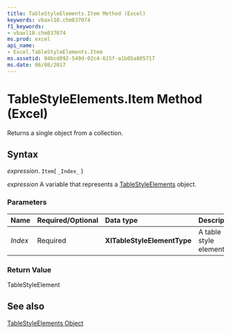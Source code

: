 ```yaml
---
title: TableStyleElements.Item Method (Excel)
keywords: vbaxl10.chm837074
f1_keywords:
- vbaxl10.chm837074
ms.prod: excel
api_name:
- Excel.TableStyleElements.Item
ms.assetid: 04bcd092-549d-02c4-615f-a1b05a805717
ms.date: 06/08/2017
---
```



# TableStyleElements.Item Method (Excel)

Returns a single object from a collection.


## Syntax

 _expression_. `Item`( `_Index_` )

 _expression_ A variable that represents a [TableStyleElements](./Excel.TableStyleElements.md) object.


### Parameters



|Name|Required/Optional|Data type|Description|
|:-----|:-----|:-----|:-----|
| _Index_|Required| **XlTableStyleElementType**|A table style element.|

### Return Value

TableStyleElement


## See also


[TableStyleElements Object](Excel.TableStyleElements.md)

